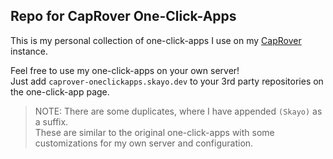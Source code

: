 ## Repo for CapRover One-Click-Apps

This is my personal collection of one-click-apps I use on my [CapRover](https://caprover.com/) instance.  

Feel free to use my one-click-apps on your own server!  
Just add `caprover-oneclickapps.skayo.dev` to your 3rd party repositories on the one-click-app page.

> NOTE:
> There are some duplicates, where I have appended `(Skayo)` as a suffix.  
> These are similar to the original one-click-apps with some customizations for my own server and configuration.
